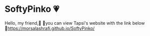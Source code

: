 # SoftyPinko 💗
Hello, my friend,🙂
📍you can view Tapsi's website with the link below
🔗https://morsalashrafi.github.io/SoftyPinko/
